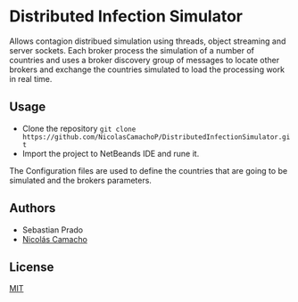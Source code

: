 # Distributed Infection Simulator 
Allows contagion distribued simulation using threads, object streaming and server sockets. Each broker process the simulation of a number of countries and uses a broker discovery group of messages to locate other brokers and exchange the countries simulated to load the processing work in real time.

## Usage 

* Clone the repository `git clone https://github.com/NicolasCamachoP/DistributedInfectionSimulator.git`
* Import the project to NetBeands IDE and rune it.

The Configuration files are used to define the countries that are going to be simulated and the brokers parameters.

## Authors 

* Sebastian Prado
* [Nicolás Camacho](https://github.com/NicolasCamachoP)

## License 

[MIT](https://github.com/NicolasCamachoP/DistributedInfectionSimulator/blob/master/LICENSE)
